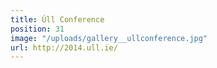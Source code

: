 ```yaml
---
title: Úll Conference
position: 31
image: "/uploads/gallery__ullconference.jpg"
url: http://2014.ull.ie/
---
```


